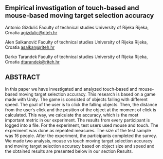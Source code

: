## Empirical investigation of touch-based and mouse-based moving target selection accuracy

Antonio Gizdulić
Faculty of technical studies
University of Rijeka
Rijeka, Croatia agizdulic@riteh.hr
 
Alen Salkanović
Faculty of technical studies                                            University of Rijeka
Rijeka, Croatia
asalkan@riteh.hr
 
Darko Tarandek
Faculty of technical studies University of Rijeka
Rijeka, Croatia
dtarandek@riteh.hr

 
## ABSTRACT
In this paper we have investigated and analyzed touch-based and mouse-based moving target selection accuracy. This research is based on a game made with Unity. The game is consisted of objects falling with different speed. The goal of the user is to click the falling objects. Then, the distance from the user’s click and the position of the object at the moment of click is calculated. This way, we calculate the accuracy, which is the most important metric in our experiment. The results from every participant is logged into a file. For the experiment, test users used mouse and touch. The experiment was done as repeated measures. The size of the test sample was 16 people. After the experiment, the participants completed the survey. We made two analysis, mouse vs touch moving target selection accuracy and moving target selection accuracy based on object size and speed and the obtained results are presented below in our section Results. 
